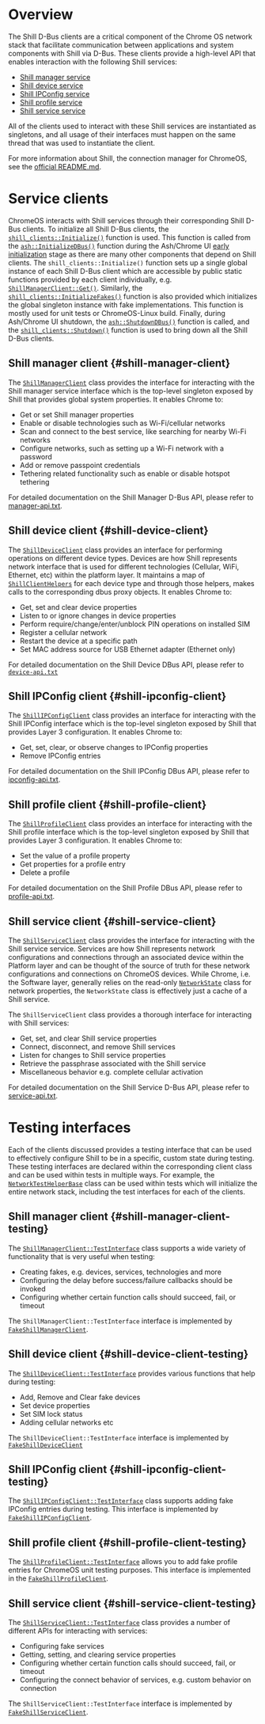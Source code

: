 # Overview
The Shill D-Bus clients are a critical component of the Chrome OS network stack
that facilitate communication between applications and system components with
Shill via D-Bus. These clients provide a high-level API that enables interaction
with the following Shill services:
* [Shill manager service](#shill-manager-client)
* [Shill device service](#shill-device-client)
* [Shill IPConfig service](#shill-ipconfig-client)
* [Shill profile service](#shill-profile-client)
* [Shill service service](#shill-service-client)

All of the clients used to interact with these Shill services are instantiated
as singletons, and all usage of their interfaces must happen on the same thread
that was used to instantiate the client.

For more information about Shill, the connection manager for ChromeOS, see the
[official
README.md](https://source.chromium.org/chromiumos/chromiumos/codesearch/+/main:src/platform2/shill/README.md).

# Service clients

ChromeOS interacts with Shill services through their corresponding Shill D-Bus
clients. To initialize all Shill D-Bus clients, the
[`shill_clients::Initialize()`](https://source.chromium.org/chromium/chromium/src/+/main:chrome/browser/ash/dbus/ash_dbus_helper.cc;l=136;drc=1e745d6190686a85eea668b86350080be45b55f9)
function is used. This function is called from the
[`ash::InitializeDBus()`](https://source.chromium.org/chromium/chromium/src/+/main:chrome/app/chrome_main_delegate.cc;l=650;drc=705fc04a0d21cfe6709b8a56750704a19290ce96)
function during the Ash/Chrome UI [early
initialization](https://source.chromium.org/chromium/chromium/src/+/main:chrome/browser/ash/dbus/ash_dbus_helper.cc;l=123;drc=33ab5f99dea200ad10ab79d898465e82f8a4ae77)
stage as there are many other components that depend on Shill clients. The
`shill_clients::Initialize()` function sets up a single global instance of each
Shill D-Bus client which are accessible by public static functions provided by
each client individually, e.g. [`ShillManagerClient::Get()`](https://source.chromium.org/chromium/chromium/src/+/refs/heads/main:chromeos/ash/components/dbus/shill/shill_manager_client.h;l=160;drc=2450f2f5d0ce0da9b8cf493c533f9528ff17bab6). Similarly,
the
[`shill_clients::InitializeFakes()`](https://source.chromium.org/chromium/chromium/src/+/main:chromeos/ash/components/dbus/shill/shill_clients.cc;l=34;drc=e4714ce987b39d3207473e0cd5cc77fbbbf37fda)
function is also provided which initializes the global singleton instance with fake
implementations. This function is mostly used for unit tests or ChromeOS-Linux
build. Finally, during Ash/Chrome UI shutdown, the
[`ash::ShutdownDBus()`](https://source.chromium.org/chromium/chromium/src/+/main:chrome/browser/ash/dbus/ash_dbus_helper.cc;l=256;drc=1e745d6190686a85eea668b86350080be45b55f9)
function is called, and the
[`shill_clients::Shutdown()`](https://source.chromium.org/chromium/chromium/src/+/main:chromeos/ash/components/dbus/shill/shill_clients.cc;l=47;drc=e4714ce987b39d3207473e0cd5cc77fbbbf37fda)
function is used to bring down all the Shill D-Bus clients.

## Shill manager client {#shill-manager-client}
The [`ShillManagerClient`](https://source.chromium.org/chromium/chromium/src/+/main:chromeos/ash/components/dbus/shill/shill_manager_client.h;drc=f10ad519eaa48f765938cc453b97f3333f1d1a9d)
class provides the interface for interacting with the Shill manager service
interface which is the top-level singleton exposed by Shill that provides
global system properties. It enables Chrome to:
* Get or set Shill manager properties
* Enable or disable technologies such as Wi-Fi/cellular networks
* Scan and connect to the best service, like searching for nearby Wi-Fi networks
* Configure networks, such as setting up a Wi-Fi network with a password
* Add or remove passpoint credentials
* Tethering related functionality such as enable or disable hotspot tethering

For detailed documentation on the Shill Manager D-Bus API, please refer to
[manager-api.txt](https://source.chromium.org/chromiumos/chromiumos/codesearch/+/main:src/platform2/shill/doc/manager-api.txt;drc=89f1629aac064713d70908436fa9834c4f443551).

## Shill device client {#shill-device-client}

The [`ShillDeviceClient`](https://source.chromium.org/chromium/chromium/src/+/main:chromeos/ash/components/dbus/shill/shill_device_client.h;drc=28eec300d12693725de66c979962d9b8a4209a7d) class provides an interface for performing operations on different device types. Devices are how Shill represents network interface that is used for different technologies (Cellular, WiFi, Ethernet, etc) within the platform layer. It maintains a map of [`ShillClientHelpers`](https://source.chromium.org/chromium/chromium/src/+/main:chromeos/ash/components/dbus/shill/shill_client_helper.h;drc=af33e6b506bcb54e29efd850e2eb546f476ee63a) for each device type and through those helpers, makes calls to the corresponding dbus proxy objects. It enables Chrome to:
* Get, set and clear device properties
* Listen to or ignore changes in device properties
* Perform require/change/enter/unblock PIN operations on installed SIM
* Register a cellular network
* Restart the device at a specific path
* Set MAC address source for USB Ethernet adapter (Ethernet only)

For detailed documentation on the Shill Device DBus API, please refer to [`device-api.txt`](https://source.chromium.org/chromiumos/chromiumos/codesearch/+/main:src/platform2/shill/doc/device-api.txt;drc=f0a716aa5a39deb9c18faa9b589b25ccd68009cc)

## Shill IPConfig client {#shill-ipconfig-client}

The [`ShillIPConfigClient`](https://source.chromium.org/chromium/chromium/src/+/main:chromeos/ash/components/dbus/shill/shill_ipconfig_client.h;drc=ad947e92bd398452f42173e7a39ed7ab2e4ad094)
class provides an interface for interacting with the Shill IPConfig interface
which is the top-level singleton exposed by Shill that provides Layer 3
configuration. It enables Chrome to:
* Get, set, clear, or observe changes to IPConfig properties
* Remove IPConfig entries

For detailed documentation on the Shill IPConfig DBus API, please refer to
[ipconfig-api.txt](https://source.chromium.org/chromiumos/chromiumos/codesearch/+/main:src/platform2/shill/doc/ipconfig-api.txt;drc=9a98a2fb4b28a8e3c32d7eafb39395ccbc730538).

## Shill profile client {#shill-profile-client}

The [`ShillProfileClient`](https://source.chromium.org/chromium/chromium/src/+/main:chromeos/ash/components/dbus/shill/shill_profile_client.h;drc=2527cfc617c6cc4bbad415d49a00b44a773e1d9f)
class provides an interface for interacting with the Shill profile interface
which is the top-level singleton exposed by Shill that provides Layer 3
configuration. It enables Chrome to:
* Set the value of a profile property
* Get properties for a profile entry
* Delete a profile

For detailed documentation on the Shill Profile DBus API, please refer to
[profile-api.txt](https://source.chromium.org/chromiumos/chromiumos/codesearch/+/main:src/platform2/shill/doc/profile-api.txt;drc=06c14aa5039b8045a2c293e65f8924c9aa5fd22b).


## Shill service client {#shill-service-client}
The
[`ShillServiceClient`](https://source.chromium.org/chromium/chromium/src/+/main:chromeos/ash/components/dbus/shill/shill_service_client.h;drc=af33e6b506bcb54e29efd850e2eb546f476ee63a)
class provides the interface for interacting with the Shill service service.
Services are how Shill represents network configurations and connections through
an associated device within the Platform layer and can be thought of the source
of truth for these network configurations
and connections on ChromeOS devices. While Chrome, i.e. the Software layer,
generally relies on the read-only
[`NetworkState`](https://source.chromium.org/chromium/chromium/src/+/main:chromeos/ash/components/network/README.md;l=100-149;drc=4a50d13fc73268ef4a27cf67dc1eff40ea6f997a)
class for network properties, the `NetworkState` class is effectively just a
cache of a Shill service.

The `ShillServiceClient` class provides a thorough interface for interacting
with Shill services:
* Get, set, and clear Shill service properties
* Connect, disconnect, and remove Shill services
* Listen for changes to Shill service properties
* Retrieve the passphrase associated with the Shill service
* Miscellaneous behavior e.g. complete cellular activation

For detailed documentation on the Shill Service D-Bus API, please refer to
[service-api.txt](https://source.chromium.org/chromiumos/chromiumos/codesearch/+/main:src/platform2/shill/doc/service-api.txt).

# Testing interfaces

Each of the clients discussed provides a testing interface that can be used to
effectively configure Shill to be in a specific, custom state during testing.
These testing interfaces are declared within the corresponding client class and
can be used within tests in multiple ways. For example, the
[`NetworkTestHelperBase`](https://source.chromium.org/chromium/chromium/src/+/main:chromeos/ash/components/network/network_test_helper_base.h;drc=e4714ce987b39d3207473e0cd5cc77fbbbf37fda)
class can be used within tests which will initialize the entire network stack,
including the test interfaces for each of the clients.

## Shill manager client {#shill-manager-client-testing}

The
[`ShillManagerClient::TestInterface`](https://source.chromium.org/chromium/chromium/src/+/main:chromeos/ash/components/dbus/shill/shill_manager_client.h;l=51;drc=f10ad519eaa48f765938cc453b97f3333f1d1a9d)
class supports a wide variety of functionality that is very useful when testing:
* Creating fakes, e.g. devices, services, technologies and more
* Configuring the delay before success/failure callbacks should be invoked
* Configuring whether certain function calls should succeed, fail, or timeout

The `ShillManagerClient::TestInterface` interface is implemented by
[`FakeShillManagerClient`](https://source.chromium.org/chromium/chromium/src/+/main:chromeos/ash/components/dbus/shill/fake_shill_manager_client.h;drc=f10ad519eaa48f765938cc453b97f3333f1d1a9d).

## Shill device client {#shill-device-client-testing}

The [`ShillDeviceClient::TestInterface`](https://source.chromium.org/chromium/chromium/src/+/main:chromeos/ash/components/dbus/shill/shill_device_client.h;l=40;drc=28eec300d12693725de66c979962d9b8a4209a7d) provides various functions that help during testing:
* Add, Remove and Clear fake devices
* Set device properties
* Set SIM lock status
* Adding cellular networks etc

The `ShillDeviceClient::TestInterface` interface is implemented by [`FakeShillDeviceClient`](https://source.chromium.org/chromium/chromium/src/+/main:chromeos/ash/components/dbus/shill/fake_shill_device_client.h;drc=28eec300d12693725de66c979962d9b8a4209a7d)

## Shill IPConfig client {#shill-ipconfig-client-testing}

The
[`ShillIPConfigClient::TestInterface`](https://source.chromium.org/chromium/chromium/src/+/main:chromeos/ash/components/dbus/shill/shill_ipconfig_client.h;l=32-40;drc=ad947e92bd398452f42173e7a39ed7ab2e4ad094)
class supports adding fake IPConfig entries during testing. This interface is
implemented by
[`FakeShillIPConfigClient`](https://source.chromium.org/chromium/chromium/src/+/refs/heads/main:chromeos/ash/components/dbus/shill/fake_shill_ipconfig_client.h;drc=ad947e92bd398452f42173e7a39ed7ab2e4ad094).

## Shill profile client {#shill-profile-client-testing}
The [`ShillProfileClient::TestInterface`](https://source.chromium.org/chromium/chromium/src/+/main:chromeos/ash/components/dbus/shill/shill_profile_client.h;l=37-98;drc=2527cfc617c6cc4bbad415d49a00b44a773e1d9f)
allows you to add fake profile entries for ChromeOS unit testing
purposes. This interface is implemented in the [`FakeShillProfileClient`](https://source.chromium.org/chromium/chromium/src/+/main:chromeos/ash/components/dbus/shill/fake_shill_profile_client.h;drc=2527cfc617c6cc4bbad415d49a00b44a773e1d9f).


## Shill service client {#shill-service-client-testing}

The
[`ShillServiceClient::TestInterface`](https://source.chromium.org/chromium/chromium/src/+/main:chromeos/ash/components/dbus/shill/shill_service_client.h;drc=af33e6b506bcb54e29efd850e2eb546f476ee63a)
class provides a number of different APIs for interacting with services:
* Configuring fake services
* Getting, setting, and clearing service properties
* Configuring whether certain function calls should succeed, fail, or timeout
* Configuring the connect behavior of services, e.g. custom behavior on
  connection

The `ShillServiceClient::TestInterface` interface is implemented by
[`FakeShillServiceClient`](https://source.chromium.org/chromium/chromium/src/+/main:chromeos/ash/components/dbus/shill/fake_shill_service_client.h;drc=af33e6b506bcb54e29efd850e2eb546f476ee63a).
